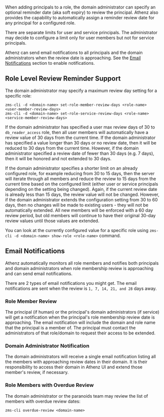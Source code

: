 When adding principals to a role, the domain administrator can specify
an optional reminder date (aka soft expiry) to review the principal. Athenz also provides the capability to automatically
assign a reminder review date for any principal for a configured role.

There are separate limits for user and service principals. The administrator may decide to configure
a limit only for user members but not for service principals.

Athenz can send email notifications to all principals and the domain administrators
when the review date is approaching. See the [Email Notifications](email_notifications.md) section to enable notifications.

## Role Level Review Reminder Support

The domain administrator may specify a maximum review day setting for a specific role:

```
zms-cli -d <domain-name> set-role-member-review-days <role-name> <user-member-review-days>
zms-cli -d <domain-name> set-role-service-review-days <role-name> <service-member-review-days>
```

If the domain administrator has specified a user max review days of 30 to `db_reader_access` role,
then all user members will automatically have a review value of 30 days from the
current time. If the domain administrator has specified a value longer than 30 days or
no review date, then it will be reduced to 30 days from the current time. However, if the
domain administrator specified a review date of fewer than 30 days (e.g. 7 days), then
it will be honored and not extended to 30 days.

If the domain administrator specifies a shorter limit on an already configured role, for example
reducing from 30 to 15 days, then the server will iterate through all members and reduce
the review to 15 days from the current time based on the configured limit (either user or service
principals depending on the setting being changed). Again, if the current review date
is already less than 15 days, the review value will not be changed. However, if the
domain administrator extends the configuration setting from 30 to 60 days, then no changes
will be made to existing users - they will not be automatically extended. All new members
will be enforced with a 60 day review period, but old members will continue to have their
original 30-day review values until those values are extended.

You can look at the currently configured value for a specific role using
`zms-cli -d <domain-name> show-role <role-name>` command.

## Email Notifications

Athenz automatically monitors all role members and notifies both principals and domain
administrators when role membership review is approaching and can send email notifications.

There are 2 types of email notifications you might get. The email notifications are
sent when the review is `1, 7, 14, 21, and 28` days away.

### Role Member Review

The principal (if human) or the principal's domain administrators (if service) will get
a notification when the principal's role membership review date is approaching. The email
notification will include the domain and role name that the principal is a member of.
The principal must contact the administrators of that role/domain to request their
access to be extended.

### Domain Administrator Notification

The domain administrators will receive a single email notification listing all the members
with approaching review dates in their domain. It is their responsibility to access their
domain in Athenz UI and extend those member's review, if necessary.

### Role Members with Overdue Review

The domain administrator or the paranoids team may review the list of members with overdue review dates:

```
zms-cli overdue-review <domain-name>
```
